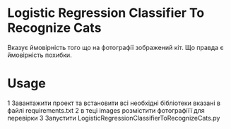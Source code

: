 # Logistic Regression Classifier To Recognize Cats
Вказує ймовірність того що на фотографії зображений кіт.
Що правда є ймовірність похибки.
# Usage
1 Завантажити проект та встановити всі необхідні бібліотеки вказані в файлі requirements.txt
2 в теці images розмістити фотографіїї для перевірки
3 Запустити LogisticRegressionClassifierToRecognizeCats.py
